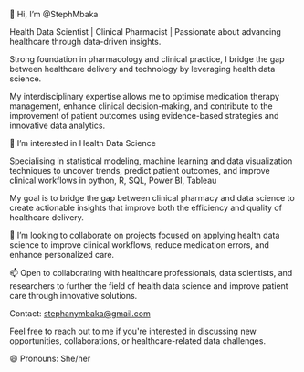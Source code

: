 👋 Hi, I’m @StephMbaka

Health Data Scientist | Clinical Pharmacist | Passionate about advancing healthcare through data-driven insights.

Strong foundation in pharmacology and clinical practice, I bridge the gap between healthcare delivery and technology by leveraging health data science.

My interdisciplinary expertise allows me to optimise medication therapy management, enhance clinical decision-making, and contribute to the improvement of patient outcomes using evidence-based strategies and innovative data analytics.

👀 I’m interested in Health Data Science

Specialising in statistical modeling, machine learning and data visualization techniques to uncover trends, predict patient outcomes, and improve clinical workflows in python, R, SQL, Power BI, Tableau


My goal is to bridge the gap between clinical pharmacy and data science to create actionable insights that improve both the efficiency and quality of healthcare delivery.

💞️ I’m looking to collaborate on projects focused on applying health data science to improve clinical workflows, reduce medication errors, and enhance personalized care.

📫 Open to collaborating with healthcare professionals, data scientists, and researchers to further the field of health data science and improve patient care through innovative solutions.


Contact: stephanymbaka@gmail.com

Feel free to reach out to me if you're interested in discussing new opportunities, collaborations, or healthcare-related data challenges.


😄 Pronouns: She/her


<!---
StephMbaka/StephMbaka is a ✨ special ✨ repository because its `README.md` (this file) appears on your GitHub profile.
You can click the Preview link to take a look at your changes.
--->
